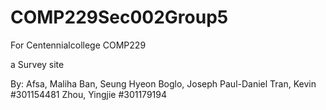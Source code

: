 # COMP229Sec002Group5

For Centennialcollege COMP229

a Survey site

By:
Afsa, Maliha
Ban, Seung Hyeon
Boglo, Joseph Paul-Daniel
Tran, Kevin #301154481
Zhou, Yingjie #301179194